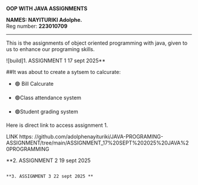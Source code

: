 **OOP WITH JAVA ASSIGNMENTS** 

**NAMES:    NAYITURIKI Adolphe.**     
Reg number: **223010709**
_______________________________________________________________

This is the assignments of object oriented programming
with java, given to us to enhance our
programing skills.

![build]1. ASSIGNMENT 1 17 sept 2025**

##It was about to create a sytsem to calcurate:


- 🟢 Bill Calcurate

- 🟢Class attendance system

- 🟢Student grading system

Here is direct link to access assignment 1.

LINK https: //github.com/adolphenayituriki/JAVA-PROGRAMING-ASSIGNMENT/tree/main/ASSIGNMENT_17%20SEPT%202025%20JAVA%20PROGRAMMING

**2. ASSIGNMENT 2 19 sept 2025
`````````````````````````````````

**3. ASSIGNMENT 3 22 sept 2025 **

